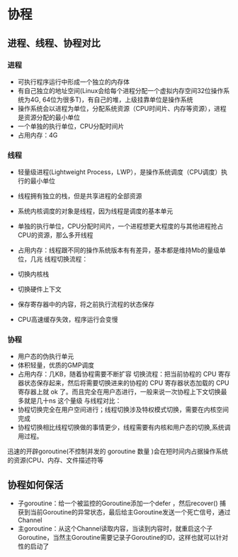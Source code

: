 # 协程
## 进程、线程、协程对比
### 进程
* 可执行程序运行中形成一个独立的内存体
* 有自己独立的地址空间(Linux会给每个进程分配一个虚拟内存空间32位操作系统为4G, 64位为很多T)，有自己的堆，上级挂靠单位是操作系统
* 操作系统会以进程为单位，分配系统资源（CPU时间片、内存等资源），进程是资源分配的最小单位
* 一个单独的执行单位，CPU分配时间片
* 占用内存：4G
### 线程
* 轻量级进程(Lightweight Process，LWP），是操作系统调度（CPU调度）执行的最小单位
* 线程拥有独立的栈，但是共享进程的全部资源
* 系统内核调度的对象是线程，因为线程是调度的基本单元
*  单独的执行单位，CPU分配时间片，一个进程想更大程度的与其他进程抢占CPU的资源，那么多开线程
* 占用内存：线程跟不同的操作系统版本有有差异，基本都是维持Mb的量级单位，几兆
线程切换流程：

* 切换内核栈 
* 切换硬件上下文 
* 保存寄存器中的内容，将之前执行流程的状态保存
* CPU高速缓存失效，程序运行会变慢
### 协程
* 用户态的伪执行单元
* 体积轻量，优质的GMP调度
* 占用内存：几KB，随着协程需要不断扩容
切换流程：把当前协程的 CPU 寄存器状态保存起来，然后将需要切换进来的协程的 CPU 寄存器状态加载的 CPU 寄存器上就 ok 了。而且完全在用户态进行，一般来说一次协程上下文切换最多就是几十ns 这个量级
与线程对比：
* 协程切换完全在用户空间进行；线程切换涉及特权模式切换，需要在内核空间完成
* 协程切换相比线程切换做的事情更少，线程需要有内核和用户态的切换,系统调用过程。

迅速的开辟goroutine(不控制并发的 goroutine 数量 )会在短时间内占据操作系统的资源(CPU、内存、文件描述符等
## 协程如何保活
* 子goroutine：给一个被监控的Goroutine添加一个defer ，然后recover() 捕获到当前Goroutine的异常状态，最后给主Goroutine发送一个死亡信号，通过Channel
* 主goroutine：从这个Channel读取内容，当读到内容时，就重启这个子Goroutine，当然主Goroutine需要记录子Goroutine的ID，这样也就可以针对性的启动了



